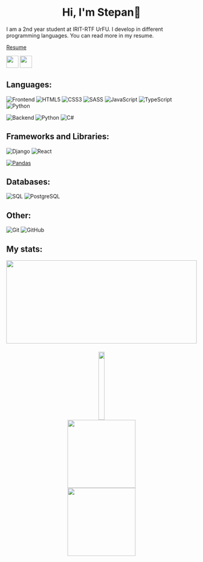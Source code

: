 <h1 align="center"> Hi, I'm Stepan👋</h1>

I am a 2nd year student at IRIT-RTF UrFU. I develop in different programming languages. 
You can read more in my resume.

[Resume](https://drive.google.com/drive/folders/185NXvZkS-lU332bHXDkxOgUcikZG_66h?usp=sharing)


<p align="left">
  <a href="https://t.me/st_fedostsev"><img width="32" src="https://raw.githubusercontent.com/raitonoberu/round-icons/master/128/telegram.png"></a>
  <a href="https://vk.com/st_fedostsev"><img width="32" src="https://raw.githubusercontent.com/raitonoberu/round-icons/master/128/vkontakte.png"></a>
</p>

## Languages:
![Frontend](https://img.shields.io/badge/Frontend-%23eaa14c?style=for-the-badge)
![HTML5](https://img.shields.io/badge/html5-%23E34F26.svg?style=for-the-badge&logo=html5&logoColor=white)
![CSS3](https://img.shields.io/badge/css3-%231572B6.svg?style=for-the-badge&logo=css3&logoColor=white)
![SASS](https://img.shields.io/badge/SASS-hotpink.svg?style=for-the-badge&logo=SASS&logoColor=white)
![JavaScript](https://img.shields.io/badge/javascript-%23323330.svg?style=for-the-badge&logo=javascript&logoColor=%23F7DF1E)
![TypeScript](https://img.shields.io/badge/typescript-%23007ACC.svg?style=for-the-badge&logo=typescript&logoColor=white)
![Python](https://img.shields.io/badge/python-3670A0?style=for-the-badge&logo=python&logoColor=ffdd54)

![Backend](https://img.shields.io/badge/Backend-%23647aad?style=for-the-badge)
![Python](https://img.shields.io/badge/python-3670A0?style=for-the-badge&logo=python&logoColor=ffdd54)
![C#](https://img.shields.io/badge/c%23-%23239120.svg?style=for-the-badge&logo=csharp&logoColor=white)


## Frameworks and Libraries:
![Django](https://img.shields.io/badge/django-%23092E20.svg?style=for-the-badge&logo=django&logoColor=white)
![React](https://img.shields.io/badge/react-%2320232a.svg?style=for-the-badge&logo=react&logoColor=%2361DAFB)

[![Pandas](https://img.shields.io/badge/pandas-150458.svg?style=for-the-badge&logo=pandas&logoColor=white)](https://pandas.pydata.org/)




## Databases:

![SQL](https://img.shields.io/badge/sql-%230081CB.svg?style=for-the-badge&logo=mysql&logoColor=white)
![PostgreSQL](https://img.shields.io/badge/postgres-%23316192.svg?style=for-the-badge&logo=postgresql&logoColor=white)


## Other:

![Git](https://img.shields.io/badge/git-%23F05033.svg?style=for-the-badge&logo=git&logoColor=white)
![GitHub](https://img.shields.io/badge/github-%23121011.svg?style=for-the-badge&logo=github&logoColor=white)

## My stats:

<div align="center" style="display: flex; flex-wrap: wrap; gap: 8px; justify-content: center; align-items: flex-start;">
  <img src="https://github-profile-summary-cards.vercel.app/api/cards/profile-details?username=st-fedostsev&theme=tokyonight&hide_border=false" width="100%" height="220px" style="margin:0;padding:0;border:0;display:block;" />
  

  <img src="https://github-profile-summary-cards.vercel.app/api/cards/stats?username=st-fedostsev&theme=tokyonight&hide_border=false" width="30%" height="180px" style="margin:0;padding:0;border:0;display:block;" />  <img src="https://nirzak-streak-stats.vercel.app/?user=st-fedostsev&theme=tokyonight&hide_border=true"  height="180px"  /> <img src="https://github-readme-stats.vercel.app/api/top-langs/?username=st-fedostsev&theme=tokyonight&hide_border=true&include_all_commits=false&count_private=false&layout=compact" height="180px" style="margin:0;padding:0;border:0;display:block;" />
</div>
